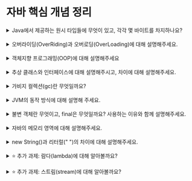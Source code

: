 # 자바 핵심 개념 정리
<details>
<summary>Java에서 제공하는 원시 타입들에 무엇이 있고, 각각 몇 바이트를 차지하나요?</summary>
<div markdown="1">

- boolean: true/false 값을 저장하는 논리 자료형으로, 크기는 1byte

- byte: -128 ~ 127까지의 정수 값을 저장하는 자료형으로, 크기는 1byte

- short: -32768 ~ 32767까지의 정수 값을 저장하는 자료형으로, 크기는 2byte

- int: -2147483648 ~ 2147483647까지의 정수 값을 저장하는 자료형으로, 크기는 4byte

- long: 매우 큰 정수 값을 저장하는 자료형으로, 크기는 8byte

- float: 소수점 이하 7자리까지 정밀도를 가지는 실수 값을 저장하는 자료형으로, 크기는 4byte

- double: 소수점 이하 15자리까지 정밀도를 가지는 실수 값을 저장하는 자료형으로, 크기는 8byte

- char: 유니코드 문자 하나를 저장하는 자료형으로, 크기는 2byte

</div>
</details>
<br>

<details>
<summary>오버라이딩(OverRiding)과 오버로딩(OverLoading)에 대해 설명해주세요.</summary>
<div markdown="1">
오버라이딩(Overriding)과 오버로딩(Overloading)은 모두 객체 지향 프로그래밍에서 메서드(method)를 다루는 기술

- 오버라이딩(Overriding)
  오버라이딩은 부모 클래스에서 상속받은 메서드를 자식 클래스에서 재정의하는 것을 말합니다. 즉, 부모 클래스의 메서드와 같은 이름, 매개변수 리스트, 반환 타입을 갖는 메서드를 자식 클래스에서 구현하여 부모 클래스의 메서드를 덮어쓰는 것입니다. 오버라이딩을 사용하면 부모 클래스의 메서드를 자식 클래스에서 변경하거나 추가적인 기능을 추가할 수 있습니다. 이때 자식 클래스에서 오버라이드한 메서드가 호출되면 부모 클래스의 메서드가 아닌 자식 클래스에서 구현한 메서드가 실행됩니다. 오버라이딩을 하려면 메서드 이름, 매개변수 리스트, 반환 타입이 부모 클래스와 동일해야 하며, 접근 제어자는 부모 클래스의 메서드보다 좁은 범위로 변경할 수 없습니다.

<br>
  
- 오버로딩(Overloading)
  오버로딩은 같은 이름의 메서드를 매개변수 리스트를 달리하여 여러 개 정의하는 것을 말합니다. 즉, 같은 이름의 메서드를 여러 개 작성하여, 매개변수의 개수, 타입, 순서가 다르더라도 동일한 이름으로 메서드를 호출할 수 있게 하는 것입니다. 오버로딩을 사용하면 하나의 이름으로 여러 개의 메서드를 사용할 수 있습니다. 이때 메서드를 호출할 때 전달하는 인자의 타입, 개수, 순서에 따라 적절한 메서드가 선택되어 실행됩니다. 오버로딩을 하려면 메서드 이름은 동일해야 하지만, 매개변수 리스트는 서로 달라야 합니다. 반환 타입은 오버로딩을 구현하는 데 아무런 영향을 주지 않습니다. 즉, 오버라이딩은 상속 관계에서 부모 클래스의 메서드를 자식 클래스에서 재정의하는 것이며, 오버로딩은 같은 이름의 메서드를 다른 매개변수 리스트로 여러 개 정의하는 것입니다.

</div>
</details>
<br>

<details>
<summary>객체지향 프로그래밍(OOP)에 대해 설명해주세요</summary>
<div markdown="1">
객체지향 프로그래밍(Object-Oriented Programming, OOP)은 컴퓨터 프로그램을 설계하는 방법 중 하나입니다.

- 객체지향 프로그래밍은 현실 세계의 객체(Object)를 소프트웨어의 객체로 모델링하여 프로그램을 작성합니다. 객체는 상태와 행동으로 구성되어 있으며, 프로그램은 객체들간의 상호작용을 통해 실행됩니다. 객체지향 프로그래밍에서는 객체가 중심이 되며, 프로그램은 객체들의 집합으로 구성됩니다. 객체는 클래스라는 틀에서 생성되며, 클래스는 객체들이 가져야할 속성과 행동을 정의하는 설계도와 같은 역할을 합니다.

<br>

- 객체지향 프로그래밍은 캡슐화(Encapsulation), 상속(Inheritance), 다형성(Polymorphism)이라는 세 가지 개념을 기반으로 합니다.

<br>

- 캡슐화(Encapsulation)
  캡슐화는 객체의 데이터와 메서드를 하나의 단위로 묶어서 외부에서 직접 접근하지 못하게 하는 것을 말합니다. 객체의 내부 상태를 보호하고, 외부에서의 불필요한 접근을 차단하여 객체의 안정성과 보안성을 높이는데 중요한 역할을 합니다.

<br>

- 상속(Inheritance)
  상속은 부모 클래스(Parent Class)에서 자식 클래스(Child Class)로 특정한 속성과 메서드를 물려주는 것을 말합니다. 이를 통해 자식 클래스는 부모 클래스의 모든 멤버를 상속받아서 재사용할 수 있습니다. 또한, 상속을 통해 객체 간의 유사한 구조를 유지하면서도 새로운 클래스를 만들 수 있습니다.

<br>

- 다형성(Polymorphism)
  다형성은 같은 이름의 메서드나 연산자를 여러 클래스에서 다양하게 구현할 수 있도록 하는 것을 말합니다. 즉, 같은 이름의 메서드가 다른 클래스에서는 서로 다른 구현을 가질 수 있다는 것입니다. 이를 통해 코드의 재사용성을 높이고, 유지보수를 쉽게 할 수 있습니다.

객체지향 프로그래밍은 코드의 가독성, 재사용성, 유지보수성 등의 이점을 제공합니다. 또한, 현실 세계와 유사한 모델링을 통해 프로그램의 설계와 개발을 보다 직관적이고 쉽게 할 수 있습니다.
</div>
</details>
<br>

<details>
<summary>추상 클래스와 인터페이스에 대해 설명해주시고, 차이에 대해 설명해주세요.</summary>
<div markdown="1">

- 추상 클래스(Abstract Class)
추상 클래스는 하나 이상의 추상 메서드(Abstract Method)를 포함하는 클래스입니다. 추상 메서드는 메서드의 구현부가 없이 선언만 되어 있는 메서드로, 실제로는 이를 상속받은 자식 클래스에서 구현해야 합니다. 추상 클래스는 자체적으로 객체를 생성할 수 없으며, 상속을 통해 자식 클래스에서 구현되어야 합니다. 추상 클래스는 일반적인 클래스와 마찬가지로 필드, 생성자, 메서드 등을 가질 수 있습니다. 추상 클래스는 일반적인 클래스보다 더 추상적인 개념으로, 추상 클래스를 상속받는 자식 클래스에서 공통적인 기능을 구현하도록 유도하는 역할을 합니다.

<br>

- 인터페이스(Interface)
  인터페이스는 추상 메서드와 상수(Constant)를 정의할 수 있는 추상 클래스와 유사한 개념입니다. 인터페이스는 모든 메서드가 추상 메서드이므로, 추상 클래스보다 더 추상적인 개념으로 볼 수 있습니다. 인터페이스는 클래스가 아니며, 구현된 메서드나 변수를 가지지 않습니다. 인터페이스는 클래스와 클래스간의 상호작용을 위한 일종의 계약서로, 인터페이스를 구현하는 클래스는 반드시 인터페이스에 정의된 모든 메서드를 구현해야 합니다.

<br>
➕ 추상 클래스와 인터페이스의 차이점
<br>

- 추상 클래스는 일반 클래스와 마찬가지로 필드와 메서드를 가질 수 있지만, 인터페이스는 상수와 추상 메서드만을 가질 수 있습니다.

<br>

- 추상 클래스는 자식 클래스에서 추상 메서드를 구현할 수 있으나, 인터페이스는 구현된 메서드를 가질 수 없으며, 구현되지 않은 추상 메서드만을 가질 수 있습니다.

<br>

- 추상 클래스는 자식 클래스에서 상속받은 메서드를 오버라이딩하여 구현할 수 있으나, 인터페이스에서는 메서드 시그니처만을 상속받고, 구현부는 자식 클래스에서 직접 구현해야 합니다.

<br>

- 추상 클래스는 인스턴스 생성이 불가능하지만, 인터페이스는 인스턴스 생성이 불가능합니다.

<br>

- 추상 클래스는 공통된 기능을 가진 클래스들의 상위 클래스로 사용될 수 있으며, 인터페이스는 다른 객체와의 상호작용을 위한 계약서로 사용됩니다.
  
<br>
</div>
</details>
<br>

<details>
<summary>가비지 컬렉션(gc)란 무엇일까요?</summary>
<div markdown="1">

가비지 컬렉션(Garbage Collection)은 메모리 관리 기법 중 하나로, 프로그램에서 사용한 메모리 중에서 더 이상 필요하지 않은 객체들을 자동으로 찾아내어 메모리를 회수하는 과정을 말합니다.

Java, C#과 같은 언어에서는 가비지 컬렉션을 자동으로 수행하여 프로그래머가 명시적으로 메모리를 해제하지 않아도 되도록 하고 있습니다. 이를 통해 메모리 누수(Memory Leak)나 다른 메모리 관련 오류를 예방할 수 있습니다.

가비지 컬렉션은 각 언어나 런타임 환경에서 다르게 구현되어 있습니다. 일반적으로 가비지 컬렉션은 더 이상 참조되지 않는 객체들을 찾아내고, 이를 해제하여 메모리를 회수합니다. 이를 위해 가비지 컬렉션 알고리즘을 사용하여, 참조하는 객체가 존재하지 않는 객체들을 검사하고, 이를 삭제합니다.

가비지 컬렉션은 개발자가 메모리 관리에 대한 부담을 줄여주고, 프로그램 실행 시간을 향상시켜줍니다. 하지만 가비지 컬렉션이 실행되는 동안 프로그램이 일시 중지될 수 있다는 단점도 있습니다. 따라서 가비지 컬렉션은 최적화를 위한 설정 등을 통해 조정할 수 있습니다.

</div>
</details>
<br>

<details>
<summary>JVM의 동작 방식에 대해 설명해 주세요.</summary>
<div markdown="1">

JVM(Java Virtual Machine)은 Java 언어로 작성된 프로그램을 실행하기 위한 가상 머신입니다. JVM은 Java 코드를 실행하기 위해 바이트코드로 번역하고, 메모리 관리와 가비지 컬렉션을 수행합니다.

JVM의 동작 방식은?

<br>

- 컴파일러에 의해 Java 소스 코드가 컴파일되어 바이트코드(.class 파일)로 변환됩니다.

<br>

- 클래스 로더는 바이트코드를 JVM 내부에 로딩합니다. 이때, 클래스 로더는 해당 클래스의 의존성을 찾아내고, 필요한 클래스를 JVM 내부에 로딩합니다.

<br>

- 로딩된 클래스는 JVM의 메모리 영역 중 메소드 영역(Method Area)에 저장됩니다. 이때, 각 클래스마다 상수 풀(Constant Pool), 필드(Field), 메소드(Method) 등이 메모리에 할당됩니다.

<br>

- JVM은 스택(Stack)과 힙(Heap) 두 개의 메모리 영역을 사용합니다. 스택은 각 쓰레드(Thread)마다 별도로 할당되며, 지역 변수(Local Variable)와 메소드 호출(Call) 등을 관리합니다. 힙은 객체(Object)를 저장하는데 사용되며, 가비지 컬렉션(Garbage Collection)에 의해 관리됩니다.

<br>

- 프로그램이 실행될 때, JVM은 바이트코드를 해석하고 실행합니다. 이때, JVM은 Just-In-Time 컴파일러(JIT Compiler)를 사용하여 바이트코드를 네이티브 코드(Native Code)로 변환하고, 실행 속도를 향상시킵니다.

<br>

- 프로그램이 실행되는 도중, JVM은 가비지 컬렉션을 수행하여 더 이상 사용되지 않는 객체를 해제합니다.

<br>

- 프로그램이 종료되면, JVM은 할당된 메모리를 모두 반환하고, 자원을 해제합니다.

<br>

이와 같은 방식으로 JVM은 Java 코드를 실행하며, 메모리 관리와 가비지 컬렉션을 수행합니다. 또한, JVM은 플랫폼에 독립적인 실행 환경을 제공하여, Java 코드를 어떤 플랫폼에서든 동일하게 실행할 수 있도록 합니다.

</div>
</details>
<br>

<details>
<summary>불변 객체란 무엇이고, final은 무엇일까요? 사용하는 이유와 함께 설명해주세요.</summary>
<div markdown="1">

불변 객체(Immutable Object)는 생성된 이후에 내부 상태를 변경할 수 없는 객체를 말합니다. 즉, 불변 객체는 한 번 생성된 이후에는 내부 상태를 변경할 수 없으며, 새로운 객체를 생성하여 상태를 변경하는 방식으로 동작합니다.

➕ 불변 객체의 장점

<br>

- 스레드 안전성(Thread Safety): 불변 객체는 여러 스레드에서 동시에 접근하여 사용할 수 있으며, 내부 상태가 변경되지 않기 때문에 스레드 안전성을 보장합니다.

- 보안성(Security): 불변 객체는 내부 상태를 변경할 수 없기 때문에, 객체의 불변성이 보장된다면 외부에서 내부 상태를 변경할 수 없어 보안성이 향상됩니다.

- 캐시(Caching): 불변 객체는 생성된 이후에 내부 상태가 변경되지 않기 때문에, 한 번 생성된 객체를 캐시(Cache)에 저장하여 재사용할 수 있습니다. 이는 객체 생성 비용을 줄이고 성능을 향상시키는 효과가 있습니다.

- Java에서는 final 키워드를 사용하여 변수, 메소드, 클래스를 선언할 수 있습니다. final 변수는 값을 변경할 수 없는 상수(Constant)를 선언할 때 사용되며, final 메소드는 오버라이딩(Overriding)을 방지하여 메소드의 불변성을 보장합니다. final 클래스는 상속을 방지하여 클래스의 불변성을 보장합니다.

<br>

➕ final 키워드를 사용하는 이유

<br>

- 값의 변경을 방지: final 변수는 값의 변경을 방지하여 안정적인 프로그램을 작성할 수 있도록 돕습니다.

- 오버라이딩을 방지: final 메소드는 오버라이딩을 방지하여 메소드의 불변성을 보장합니다.

- 상속을 방지: final 클래스는 상속을 방지하여 클래스의 불변성을 보장합니다.

- 성능 향상: final 변수는 컴파일러가 상수 값을 컴파일 시간에 결정할 수 있기 때문에, 실행 시간에 변수 값을 계산할 필요가 없어 성능을 향상시킵니다.

따라서, 불변 객체와 final 키워드는 Java에서 안정적이고 성능이 우수한 프로그램을 작성하는데 도움을 주는 중요한 개념입니다.

</div>
</details>
<br>

<details>
<summary>자바의 메모리 영역에 대해 설명해주세요.</summary>
<div markdown="1">

Java는 실행 시간에 메모리를 관리하는데, 이때 메모리 영역을 다음과 같이 나누어 관리합니다.

<br>

- 메소드 영역(Method Area): 클래스에 대한 정보, 클래스 변수(static variable), 상수(constant) 등이 저장되는 공간입니다. JVM이 시작될 때 생성되며, 프로그램이 종료될 때까지 유지됩니다.

- 힙 영역(Heap Area): 객체가 생성되는 공간입니다. new 키워드를 사용하여 객체를 생성하면, 해당 객체는 힙 영역에 생성됩니다. JVM은 Garbage Collector를 사용하여 사용하지 않는 객체를 제거하고, 메모리를 해제합니다.

- 스택 영역(Stack Area): 지역 변수(local variable)와 매개 변수(parameter)가 저장되는 공간입니다. 메소드가 호출될 때마다 해당 메소드를 위한 스택 프레임(Stack Frame)이 생성되고, 메소드가 종료될 때 해당 스택 프레임이 제거됩니다.

- PC(Program Counter) 레지스터: 현재 실행 중인 명령어의 주소를 저장하는 레지스터입니다.

- 네이티브 메소드 스택(Native Method Stack): 자바 외부에서 실행되는 코드(native code)를 위한 스택 영역입니다.

메모리 영역은 JVM이 자동으로 관리하기 때문에 개발자가 메모리를 직접 관리할 필요가 없습니다. 그러나 개발자는 객체 생성 및 사용 시 메모리 사용에 대한 고민을 해야 하며, 메모리 누수(Memory Leak)가 발생하지 않도록 주의해야 합니다.

</div>
</details>
<br>

<details>
<summary>new String()과 리터럴(" ")의 차이에 대해 설명해주세요.</summary>
<div markdown="1">


new String()과 리터럴(" ")은 문자열을 생성하는 방법 중 두 가지 방법입니다.

➕ 메모리 할당 방식
- new String(): 힙(heap) 메모리 영역에 새로운 객체를 생성하여 할당합니다.
- 리터럴(" "): 상수 풀(constant pool)이라는 특별한 메모리 영역에 저장되며, 이미 존재하는 객체를 재사용합니다.

➕ 불변성(Immutability)
- new String(): 새로운 객체를 생성하므로, 값이 변경 가능합니다.
- 리터럴(" "): 상수로 선언되어 있으므로, 값이 변경되지 않습니다.

➕ 성능(Performance)
- new String(): 새로운 객체를 생성하므로, 메모리 사용이 더 많고 성능이 떨어질 수 있습니다.
- 리터럴(" "): 이미 존재하는 객체를 재사용하기 때문에, 메모리 사용이 덜하고 성능이 더 우수합니다.

따라서, 문자열이 변경될 가능성이 있거나 동적으로 생성해야 하는 경우에는 new String()을 사용하고, 문자열이 변경되지 않는 상수 값을 사용하는 경우에는 리터럴(" ")을 사용하는 것이 좋습니다.

</div>
</details>
<br>

<details>
<summary>⭐️ 추가 과제: 람다(lambda)에 대해 알아볼까요?</summary>
<div markdown="1">

람다(lambda)는 JAVA8에서 등장한 함수형 프로그래밍 패러다임을 지원하기 위한 기능입니다. 람다는 간결하고 효과적인 방법으로 함수를 표현할 수 있게 해줍니다.

람다식은 익명 함수(anonymous function)를 만들기 위한 표현식으로, 메소드를 하나의 식으로 표현하는 것입니다. 람다식은 함수형 인터페이스(functional interface)를 구현하는 클래스의 인스턴스로 컴파일됩니다.

➕ 람다식의 문법

(매개변수) -> {실행 코드}


예를 들어, 다음과 같은 메소드를 람다식으로 표현할 수 있습니다.

public static int add(int a, int b) {
    return a + b;
}

// 람다식으로 표현한 add 메소드
<br>
(a, b) -> a + b

람다식은 함수형 프로그래밍에서 중요한 역할을 담당합니다. 함수형 프로그래밍에서는 함수를 일급 객체로 취급하며, 함수를 변수에 저장하거나 매개변수로 전달하는 등의 기능을 제공합니다. 이를 통해 간결하고 유연한 코드를 작성할 수 있습니다.

</div>
</details>
<br>

<details>
<summary>⭐️ 추가 과제: 스트림(stream)에 대해 알아볼까요?</summary>
<div markdown="1">

스트림(Stream)은 JAVA8에서 추가된 컬렉션(Collection)의 요소를 하나씩 차례로 처리할 수 있는 기능입니다. 스트림은 데이터 소스를 변경하지 않으며, 병렬처리가 가능합니다.

➕ 스트림의 특징

- 선언형(Declarative) 프로그래밍: 스트림은 선언적인 방식으로 데이터를 처리할 수 있습니다. 즉, 구현 방식이 아니라 처리할 데이터의 종류와 결과에만 집중할 수 있습니다.

- 내부 반복(Internal iteration): 스트림은 자체 반복 기능을 갖고 있으며, 요소를 순회하는 작업을 개발자가 처리하지 않고 내부적으로 처리합니다. 이를 통해 병렬처리가 가능합니다.

- 중간 연산과 최종 연산: 스트림은 중간 연산과 최종 연산으로 구성됩니다. 중간 연산은 필터링(filtering), 매핑(mapping), 정렬(sorting) 등의 작업을 수행하고, 최종 연산은 결과를 생성하거나 출력하는 작업을 수행합니다.

➕ 스트림의 사용법

- 스트림 생성: 컬렉션, 배열, 파일 등의 데이터 소스에서 스트림을 생성합니다.

- 중간 연산: 필터링, 매핑, 정렬 등의 중간 연산을 수행합니다.

- 최종 연산: 결과를 생성하거나 출력하는 최종 연산을 수행합니다.

</div>
</details>
<br>

